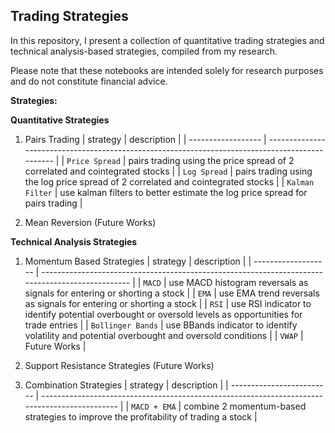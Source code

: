 ## **Trading Strategies**

In this repository, I present a collection of quantitative trading strategies and technical analysis-based strategies, compiled from my research.

Please note that these notebooks are intended solely for research purposes and do not constitute financial advice.

**Strategies:**

**Quantitative Strategies**

1. Pairs Trading
    | strategy           | description                                                                                     |
    | ------------------ | ----------------------------------------------------------------------------------------------- |
    | `Price Spread`     | pairs trading using the price spread of 2 correlated and cointegrated stocks                    |
    | `Log Spread`       | pairs trading using the log price spread of 2 correlated and cointegrated stocks                |
    | `Kalman Filter`    | use kalman filters to better estimate the log price spread for pairs trading                    |

2. Mean Reversion (Future Works)


**Technical Analysis Strategies**

1. Momentum Based Strategies
    | strategy            | description                                                                                      |
    | ------------------- | ------------------------------------------------------------------------------------------------ |
    | `MACD`              | use MACD histogram reversals as signals for entering or shorting a stock                         |
    | `EMA`               | use EMA trend reversals as signals for entering or shorting a stock                              |
    | `RSI`               | use RSI indicator to identify potential overbought or oversold levels as opportunities for trade entries                                                                                                                  |
    | `Bollinger Bands`   | use BBands indicator to identify volatility and potential overbought and oversold conditions     |
    | `VWAP`              | Future Works                                                                                     |

2. Support Resistance Strategies (Future Works)


3. Combination Strategies
    | strategy                  | description                                                                                   |
    | ------------------------- | --------------------------------------------------------------------------------------------- |
    | `MACD + EMA`              | combine 2 momentum-based strategies to improve the profitability of trading a stock           |
